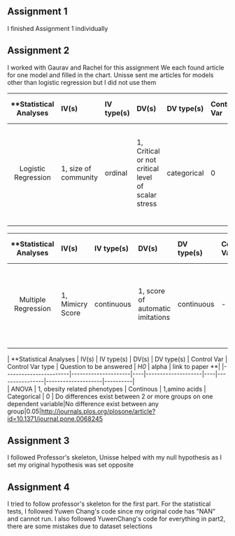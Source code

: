 ## Assignment 1
I finished Assignment 1 individually 

## Assignment 2

I worked with Gaurav and Rachel for this assignment
We each found article for one model and filled in the chart. 
Unisse sent me articles for models other than logistic regression but I did not use them 



| **Statistical Analyses	|  IV(s)  |  IV type(s) |  DV(s)  |  DV type(s)  |  Control Var | Control Var type  | Question to be answered | _H0_ | alpha | link to paper **| 
|:----------:|:----------|:------------|:-------------|:-------------|:------------|:------------- |:------------------|:----:|:-------:|:-------|
Logistic Regression	| 1, size of community | ordinal | 1, Critical or not critical level of scalar stress| categorical | 0 | N/A | 	Do participants has a higher critical scalar level as the community size increases? | The scalar stress level will be the same or lower when there is a smaller community size| 0.05 | [Modeling Group Size and Scalar Stress by Logistic Regression from an Archaeological Perspective](http://journals.plos.org/plosone/article?id=10.1371/journal.pone.0091510) |
  |||||||||
  
  
  
| **Statistical Analyses	|  IV(s)  |  IV type(s) |  DV(s)  |  DV type(s)  |  Control Var | Control Var type  | Question to be answered | _H0_ | alpha | link to paper **| 
|:----------:|:----------|:------------|:-------------|:-------------|:------------|:------------- |:------------------|:----:|:-------:|:-------|
Multiple Regression	| 1, Mimicry Score | continuous | 1, score of automatic imitations| continuous | - | - | 	Does higher mimicry scores correspond to higher scores for automatic imitation? | Mimicry score and scores of automatic imitation are positively related | 0.05 | [Mimicry and automatic imitation are not correlated](http://journals.plos.org/plosone/article?id=10.1371/journal.pone.0183784) |
  |||||||||
  
| **Statistical Analyses	|  IV(s)  |  IV type(s) |  DV(s)  |  DV type(s)  |  Control Var | Control Var type  | Question to be answered | _H0_ | alpha | link to paper **| 
|-----------------------|---------------------|----|--------------------|----|----------------|--------------------|----------|   
|      ANOVA            |       1, obesity related phenotypes            | Continous |            1,amino acids         | Categorical |       0           |        Do differences exist between 2 or more groups on one dependent variable|No difference exist between any group|0.05|http://journals.plos.org/plosone/article?id=10.1371/journal.pone.0068245

## Assignment 3 
I followed Professor's skeleton, Unisse helped with my null hypothesis as I set my original hypothesis was set opposite

## Assignment 4 
I tried to follow professor's skeleton for the first part. 
For the statistical tests, I followed Yuwen Chang's code since my original code has "NAN" and cannot run. 
I also followed YuwenChang's code for everything in part2, there are some mistakes due to dataset selections
